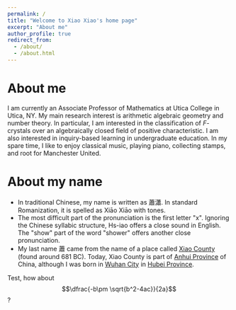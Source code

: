 ```yaml
---
permalink: /
title: "Welcome to Xiao Xiao's home page"
excerpt: "About me"
author_profile: true
redirect_from: 
  - /about/
  - /about.html
---
```


About me
======

I am currently an Associate Professor of Mathematics at Utica College in Utica, NY. My main research interest is arithmetic algebraic geometry and number theory. In particular, I am interested in the classification of <var>F</var>-crystals over an algebraically closed field of positive characteristic. I am also interested in inquiry-based learning in undergraduate education. In my spare time, I like to enjoy classical music, playing piano, collecting stamps, and root for Manchester United. 

About my name
======

* In traditional Chinese, my name is written as 蕭瀟. In standard Romanization, it is spelled as Xiāo Xiāo with tones.
* The most difficult part of the pronunciation is the first letter "x". Ignoring the Chinese syllabic structure, Hs-iao offers a close sound in English. The "show" part of the word "shower" offers another close pronunciation.
* My last name 蕭 came from the name of a place called [Xiao County](https://zh.wikipedia.org/wiki/%E8%90%A7%E5%9B%BD) (found around 681 BC). Today, Xiao County is part of [Anhui Province](https://en.wikipedia.org/wiki/Anhui) of China, although I was born in [Wuhan City](https://zh.wikipedia.org/wiki/%E6%AD%A6%E6%B1%89%E5%B8%82) in [Hubei Province](https://zh.wikipedia.org/wiki/%E6%B9%96%E5%8C%97%E7%9C%81).

<script src="https://cdnjs.cloudflare.com/ajax/libs/mathjax/2.7.7/MathJax.js?config=TeX-AMS_CHTML-full" type="text/javascript"></script>

Test, how about $$\dfrac{-b\pm \sqrt{b^2-4ac}}{2a}$$?


